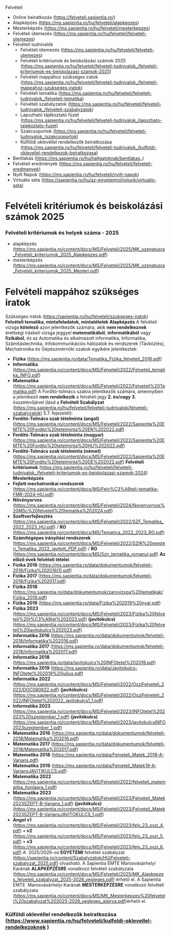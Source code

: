 Felvételi
  * Online beiratkozás (https://felveteli.sapientia.ro/)
  * Alapképzés (https://ms.sapientia.ro/hu/felveteli/alapkepzes)
  * Mesterképzés (https://ms.sapientia.ro/hu/felveteli/mesterkepzes)
  * Felvételi ütemezés (https://ms.sapientia.ro/hu/felveteli/felveteli-utemezes)
  * Felvételi tudnivalók
    - Felvételi ütemezés (https://ms.sapientia.ro/hu/felveteli/felveteli-utemezes)
    - Felvételi kritériumok és beiskolázási számok 2025 (https://ms.sapientia.ro/hu/felveteli/felveteli-tudnivalok_/felveteli-kriteriumok-es-beiskolazasi-szamok-2025)
    - Felvételi mappához szükséges iratok (https://ms.sapientia.ro/hu/felveteli/felveteli-tudnivalok_/felveteli-mappahoz-szukseges-iratok)
    - Felvételi tematika (https://ms.sapientia.ro/hu/felveteli/felveteli-tudnivalok_/felveteli-tematika)
    - Felvételi szabályzatok (https://ms.sapientia.ro/hu/felveteli/felveteli-tudnivalok_/felveteli-szabalyzatok)
    - Lapozható tájékoztató füzet (https://ms.sapientia.ro/hu/felveteli/felveteli-tudnivalok_/lapozhato-tajekoztato-fuzet)
    - Szakcsoportok (https://ms.sapientia.ro/hu/felveteli/felveteli-tudnivalok_/szakcsoportok)
    - Külföldi oklevéllel rendelkezők beiratkozása (https://ms.sapientia.ro/hu/felveteli/felveteli-tudnivalok_/kulfoldi-oklevellel-rendelkezok-beiratkozasa)
  * Bentlakás (https://ms.sapientia.ro/hu/hallgatoknak/bentlakas_)
  * Felvételi eredmények (https://ms.sapientia.ro/hu/felveteli/felveteli-eredmenyek)
  * Nyílt Napok (https://ms.sapientia.ro/hu/felveteli/nyilt-napok)
  * Virtuális séta (https://sapientia.ro/hu/az-egyetemrol/rolunk/virtualis-seta)
# Felvételi kritériumok és beiskolázási számok 2025
### Felvételi kritériumok és helyek száma - 2025
- alapképzés (https://ms.sapientia.ro/content/docs/MS/Felveteli/2025/MK_szenatusra_Felveteli_kriteriumok_2025_Alapkepzes.pdf)
- mesterképzés (https://ms.sapientia.ro/content/docs/MS/Felveteli/2025/MK_szenatusra_Felveteli_kriteriumok_2025_Mesteri.pdf)
# Felvételi mappához szükséges iratok
Szükséges iratok (https://sapientia.ro/hu/felveteli/szukseges-iratok)
**Felvételi tematika, mintafeladatok, mintatételek**
**Alapképzés**
A felvételi vizsga **kötelező** azon jelentkezők számára, akik **nem rendelkeznek** érettségi írásbeli vizsga jeggyel **matematikából**, **informatikából** vagy **fizikából**, és az Automatika és alkalmazott informatika, Informatika, Számítástechnika, Infokommunikációs hálózatok és rendszerek (Távközlés), Mechatronika és Gépészmérnöki szakok egyikére jelentkeztek:
* **Fizika** (https://ms.sapientia.ro/data/Tematika_Fizika_felveteli_2016.pdf)
* **Informatika** (https://ms.sapientia.ro/content/docs/MS/Felveteli/2022/Felveteli_tematika_INFO.pdf)
* **Matematika** (https://ms.sapientia.ro/content/docs/MS/Felveteli/2022/Felveteli%20Tematika.pdf)
A Fordító-tolmács szakra jelentkezők számára, amennyiben a jelentkező **nem rendelkezik** a felvételi jegy **2. és/vagy 3.** összetevőjével (lásd a **Felvételi Szabályzat** (https://ms.sapientia.ro/hu/felveteli/felveteli-tudnivalok/felveteli-szabalyzatok) 5.7. fejezetét):
* **Fordító-Tolmács szak tételminta (angol)** (https://ms.sapientia.ro/content/docs/MS/Felveteli/2022/Sapientia%20EMTE%20Fordito%20tetelminta%20EN%202022.pdf)
* **Fordító-Tolmács szak tételminta (magyar)** (https://ms.sapientia.ro/content/docs/MS/Felveteli/2022/Sapientia%20EMTE%20Fordito%20tetelminta%20HU%202022.pdf)
* **Fordító-Tolmács szak tételminta (német)** (https://ms.sapientia.ro/content/docs/MS/Felveteli/2022/Sapientia%20EMTE%20Fordito%20tetelminta%20DE%202022.pdf)
**Felvételi kritériumok** (https://ms.sapientia.ro/hu/felveteli/felveteli-tudnivalok_/felveteli-kriteriumok-es-beiskolazasi-szamok-2024)
**Mesterképzés**
* **Fejlett mechatronikai rendszerek** (https://ms.sapientia.ro/content/docs/MS/Felv%C3%A9teli-tematika-FMR-2024-HU.pdf)
* **Növényorvos** (https://ms.sapientia.ro/content/docs/MS/Felveteli/2024/Novenyorvos%20MSc%20felveteli%20tematika%202024.pdf)
* **Szoftverfejlesztés** (https://ms.sapientia.ro/content/docs/MS/Felveteli/2022/SZF_Tematika_2022_2023_HU.pdf) / **RO** (https://ms.sapientia.ro/content/docs/MS/Tematica_2022_2023_RO.pdf)
* **Számítógépes irányítási rendszerek** (https://ms.sapientia.ro/content/docs/MS/Felveteli/2022/SZIR%20mesteri_Tematika_2022_javitott_PDF.pdf) / **RO** (https://ms.sapientia.ro/content/docs/MS/Szir_tematika_romanul.pdf)
**Az előző évek felvételi tételei**
* **Fizika 2016** (https://ms.sapientia.ro/data/dokumentumok/felveteli-2018/Fizika%202016(1).pdf)
* **Fizika 2017** (https://ms.sapientia.ro/data/dokumentumok/felveteli-2018/Fizika%202017.pdf)
* **Fizika 2018** (https://ms.sapientia.ro/data/dokumentumok/zarovizsga%20tematikak/Fizika_2018.pdf)
* **Fizika 2019** (https://ms.sapientia.ro/data/Fizika%202019%20nyar.pdf)
* **Fizika 2023** (https://ms.sapientia.ro/content/docs/MS/Felveteli/2023/Fizika%20felveteli%20t%C3%A9tel%202023.pdf) **(javítókulcs)** (https://ms.sapientia.ro/content/docs/MS/Felveteli/2023/Fizika%20felveteli%20javitokulcs%202023.pdf)
* **Informatika 2016** (https://ms.sapientia.ro/data/dokumentumok/felveteli-2018/Informatika%202016.pdf)
* **Informatika 2017** (https://ms.sapientia.ro/data/dokumentumok/felveteli-2018/Informatika%202017.pdf)
* **Informatika 2018** (https://ms.sapientia.ro/data/javitokulcs%20INFOtetel%202018.pdf)
* **Informatika 2019** (https://ms.sapientia.ro/data/Javitokulcs-INFOtetel%202019%20julius.pdf)
* **Informatika 2022** (https://ms.sapientia.ro/content/docs/MS/Felveteli/2022/OsziFelveteli_2022/DOC080922.pdf) **(javítókulcs)** (https://ms.sapientia.ro/content/docs/MS/Felveteli/2022/OsziFelveteli_2022/INFOtetel%202022_javitokulcs1_1.pdf)
* **Informatika 2023** (https://ms.sapientia.ro/content/docs/MS/Felveteli/2023/INFOtetel%202023%20szeptember_1.pdf) **(javítókulcs)** (https://ms.sapientia.ro/content/docs/MS/Felveteli/2023/javitokulcsINFO2023szeptember_1.pdf)
* **Matematika 2016** (https://ms.sapientia.ro/data/dokumentumok/felveteli-2018/Matematika%202016.pdf)
* **Matematika 2017** (https://ms.sapientia.ro/data/dokumentumok/felveteli-2018/Matematika%202017.pdf)
* **Matematika 2018** (https://ms.sapientia.ro/data/Felveteli_Matek_2018-A-Varians.pdf)
* **Matematika 2019** (https://ms.sapientia.ro/data/Felveteli_Matek19-A-VariansJAVITIKULCS.pdf)
* **Matematika 2022** (https://ms.sapientia.ro/content/docs/MS/Felveteli/2022/felveteli_matematika_honlapra_1.pdf)
* **Matematika 2023** (https://ms.sapientia.ro/content/docs/MS/Felveteli/2023/Felveteli_Matek2023SZEPT-B-Varians_1.pdf) **(javítókulcs)** (https://ms.sapientia.ro/content/docs/MS/Felveteli/2023/Felveteli_Matek2023SZEPT-B-VariansJAVITOKULCS_1.pdf)
* **Angol v1** (https://ms.sapientia.ro/content/docs/MS/Felveteli/2023/felv_23_oszi_4.pdf) • **v2** (https://ms.sapientia.ro/content/docs/MS/Felveteli/2023/felv_23_oszi_5.pdf) • **v3** (https://ms.sapientia.ro/content/docs/MS/Felveteli/2023/felv_23_oszi_6.pdf)
A  2025/2026-os **EGYETEMI** felvételi szabályzat (https://sapientia.ro/content/Szabalyzatok/HU/Felveteli-szabalyzat_2025.pdf) olvasható.
A Sapientia EMTE Marosvásárhelyi Karának **ALAPKÉPZÉSRE** vonatkozó felvételi szabályzata  (https://ms.sapientia.ro/content/docs/MS/Felveteli/2025/MK_Alapkepzes_felveteli_szabalyzat_2025-2026_vegleges.pdf) érhető el.
A Sapientia EMTE  Marosvásárhelyi Karának **MESTERKÉPZÉSRE** vonatkozó felvételi szabályzata (https://ms.sapientia.ro/content/docs/MS/MK_Mesterkepzes%20felveteli%20szabalyzat%202025-2026_vegleges_alairva.pdf)érhető el.
### Külföldi oklevéllel rendelkezők beiratkozása (https://www.sapientia.ro/hu/felveteli/kulfoldi-oklevellel-rendelkezoknek )
